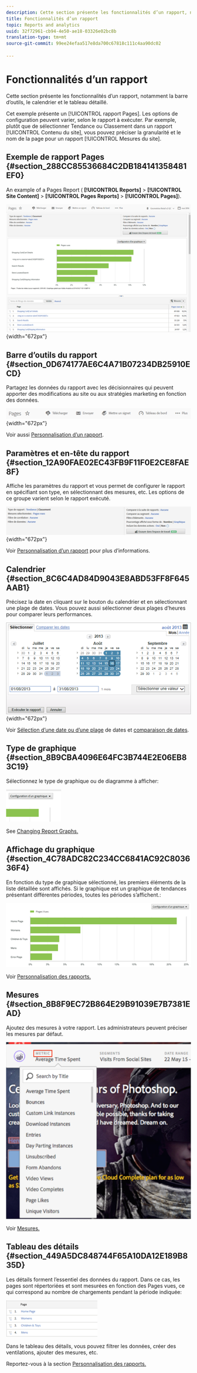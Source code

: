 ```yaml
---
description: Cette section présente les fonctionnalités d’un rapport, notamment la barre d’outils, le calendrier et le tableau détaillé.
title: Fonctionnalités d’un rapport
topic: Reports and analytics
uuid: 32f72961-cb94-4e50-ae18-03326e02bc8b
translation-type: tm+mt
source-git-commit: 99ee24efaa517e8da700c67818c111c4aa90dc02

---
```



# Fonctionnalités d’un rapport

Cette section présente les fonctionnalités d’un rapport, notamment la barre d’outils, le calendrier et le tableau détaillé.

Cet exemple présente un [!UICONTROL rapport Pages]. Les options de configuration peuvent varier, selon le rapport à exécuter. Par exemple, plutôt que de sélectionner Tendance ou Classement dans un rapport [!UICONTROL Contenu du site], vous pouvez préciser la granularité et le nom de la page pour un rapport [!UICONTROL Mesures du site].

## Exemple de rapport Pages {#section_288CC85536684C2DB184141358481EF0}

An example of a Pages Report ( **[!UICONTROL Reports]** &gt; **[!UICONTROL Site Content]** &gt; **[!UICONTROL Pages Reports]** &gt; **[!UICONTROL Pages]**).

![](assets/pages_report.png){width="672px"}

## Barre d’outils du rapport {#section_0D674177AE6C4A71B07234DB25910ECD}

Partagez les données du rapport avec les décisionnaires qui peuvent apporter des modifications au site ou aux stratégies marketing en fonction des données.

![](assets/toolbar.png){width="672px"}

Voir aussi [Personnalisation d’un rapport](/help/analyze/reports-analytics/reports-customize/customizing-reports-overview.md).

## Paramètres et en-tête du rapport {#section_12A90FAE02EC43FB9F11F0E2CE8FAE8F}

Affiche les paramètres du rapport et vous permet de configurer le rapport en spécifiant son type, en sélectionnant des mesures, etc. Les options de ce groupe varient selon le rapport exécuté.

![](assets/settings_header.png){width="672px"}

Voir [Personnalisation d’un rapport](/help/analyze/reports-analytics/reports-customize/customizing-reports-overview.md) pour plus d’informations.

## Calendrier {#section_8C6C4AD84D9043E8ABD53FF8F645AAB1}

Précisez la date en cliquant sur le bouton du calendrier et en sélectionnant une plage de dates. Vous pouvez aussi sélectionner deux plages d’heures pour comparer leurs performances.

![](assets/calendar_large.png){width="672px"}

Voir [Sélection d’une date ou d’une plage](/help/analyze/reports-analytics/reports-customize/customizing-reports-overview.md) de dates et [comparaison de dates](/help/analyze/reports-analytics/reports-customize/customizing-reports-overview.md).

## Type de graphique {#section_8B9CBA4096E64FC3B744E2E06EB83C19}

Sélectionnez le type de graphique ou de diagramme à afficher:

![](assets/graph_type.png)

See [Changing Report Graphs.](/help/analyze/reports-analytics/reports-customize/t-reports-graphs.md)

## Affichage du graphique {#section_4C78ADC82C234CC6841AC92C803636F4}

En fonction du type de graphique sélectionné, les premiers éléments de la liste détaillée sont affichés. Si le graphique est un graphique de tendances présentant différentes périodes, toutes les périodes s’affichent.:

![](assets/graph.png)

Voir [Personnalisation des rapports.](/help/analyze/reports-analytics/reports-customize/customizing-reports-overview.md)

## Mesures {#section_8B8F9EC72B864E29B91039E7B7381EAD}

Ajoutez des mesures à votre rapport. Les administrateurs peuvent préciser les mesures par défaut.

![](assets/metrics.png)

Voir [Mesures.](/help/analyze/reports-analytics/metrics.md)

## Tableau des détails {#section_449A5DC848744F65A10DA12E189B835D}

Les détails forment l’essentiel des données du rapport. Dans ce cas, les pages sont répertoriées et sont mesurées en fonction des Pages vues, ce qui correspond au nombre de chargements pendant la période indiquée:

![](assets/detail.png)

Dans le tableau des détails, vous pouvez filtrer les données, créer des ventilations, ajouter des mesures, etc.

Reportez-vous à la section [Personnalisation des rapports.](/help/analyze/reports-analytics/reports-customize/customizing-reports-overview.md)
